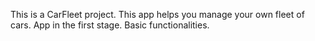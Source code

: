 This is a CarFleet project. This app helps you manage your own fleet of cars. App in the first stage. Basic functionalities. 
